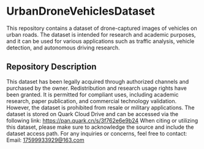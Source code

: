 # UrbanDroneVehiclesDataset
This repository contains a dataset of drone-captured images of vehicles on urban roads. The dataset is intended for research and academic purposes, and it can be used for various applications such as traffic analysis, vehicle detection, and autonomous driving research. 
## Repository Description
This dataset has been legally acquired through authorized channels and purchased by the owner. Redistribution and research usage rights have been granted. It is permitted for compliant uses, including academic research, paper publication, and commercial technology validation. However, the dataset is prohibited from resale or military applications.
The dataset is stored on Quark Cloud Drive and can be accessed via the following link: https://pan.quark.cn/s/3f762e6e9b24
When citing or utilizing this dataset, please make sure to acknowledge the source and include the dataset access path. For any inquiries or concerns, feel free to contact:
Email: 17599933929@163.com
